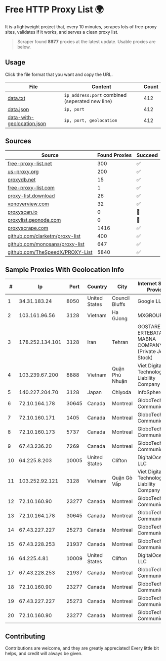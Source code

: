
# Free HTTP Proxy List 🌍

It is a lightweight project that, every 10 minutes, scrapes lots of free-proxy sites, validates if it works, and serves a clean proxy list.


> Scraper found **8877** proxies at the latest update. Usable proxies are below.

## Usage

Click the file format that you want and copy the URL.


|File|Content|Count|
|----|-------|-----|
|[data.txt](https://raw.githubusercontent.com/themiralay/Proxy-List-World/master/data.txt)|`ip_address:port` combined (seperated new line)|412|
|[data.json](https://raw.githubusercontent.com/themiralay/Proxy-List-World/master/data.json)|`ip, port`|412|
|[data-with-geolocation.json](https://raw.githubusercontent.com/themiralay/Proxy-List-World/master/data-with-geolocation.json)|`ip, port, geolocation`|412|

## Sources

|Source|Found Proxies|Succeed|
|------|-------------|-------|
|[free-proxy-list.net](https://free-proxy-list.net)|300|✅|
|[us-proxy.org](https://www.us-proxy.org)|200|✅|
|[proxydb.net](http://proxydb.net)|15|✅|
|[free-proxy-list.com](https://free-proxy-list.com/?page=&port=&type%5B%5D=http&type%5B%5D=https&up_time=0&search=Search)|1|✅|
|[proxy-list.download](https://www.proxy-list.download/HTTP)|26|✅|
|[vpnoverview.com](https://vpnoverview.com/privacy/anonymous-browsing/free-proxy-servers)|32|✅|
|[proxyscan.io](https://www.proxyscan.io)|0|🚫|
|[proxylist.geonode.com](https://proxylist.geonode.com/api/proxy-list?limit=300&page=1&sort_by=lastChecked&sort_type=desc&protocols=http,https)|0|🚫|
|[proxyscrape.com](https://api.proxyscrape.com/v2/?request=displayproxies&protocol=http&timeout=10000&country=all&ssl=all&anonymity=all)|1416|✅|
|[github.com/clarketm/proxy-list](https://raw.githubusercontent.com/clarketm/proxy-list/master/proxy-list-raw.txt)|400|✅|
|[github.com/monosans/proxy-list](https://raw.githubusercontent.com/monosans/proxy-list/main/proxies/http.txt)|647|✅|
|[github.com/TheSpeedX/PROXY-List](https://raw.githubusercontent.com/TheSpeedX/PROXY-List/master/http.txt)|5840|✅|


## Sample Proxies With Geolocation Info

|#|Ip|Port|Country|City|Internet Service Provider|
|-|--|----|-------|----|-------------------------|
|1|34.31.183.24|8050|United States|Council Bluffs|Google LLC|
|2|103.161.96.56|3128|Vietnam|Ha GJong|MXGROUP|
|3|178.252.134.101|3128|Iran|Tehran|GOSTARESH-E-ERTEBATAT-E MABNA COMPANY (Private Joint Stock)|
|4|103.239.67.200|8888|Vietnam|Quận Phú Nhuận|Viet Digital Technology Liability Company|
|5|140.227.204.70|3128|Japan|Chiyoda|InfoSphere|
|6|72.10.164.178|30645|Canada|Montreal|GloboTech Communications|
|7|72.10.160.171|1405|Canada|Montreal|GloboTech Communications|
|8|72.10.160.173|5737|Canada|Montreal|GloboTech Communications|
|9|67.43.236.20|7269|Canada|Montreal|GloboTech Communications|
|10|64.225.8.203|10005|United States|Clifton|DigitalOcean, LLC|
|11|103.252.92.121|3128|Vietnam|Quận Gò Vấp|Viet Digital Technology Liability Company|
|12|72.10.160.90|23277|Canada|Montreal|GloboTech Communications|
|13|72.10.164.178|30645|Canada|Montreal|GloboTech Communications|
|14|67.43.227.227|25273|Canada|Montreal|GloboTech Communications|
|15|67.43.228.253|21937|Canada|Montreal|GloboTech Communications|
|16|64.225.4.81|10009|United States|Clifton|DigitalOcean, LLC|
|17|67.43.228.253|21937|Canada|Montreal|GloboTech Communications|
|18|72.10.160.90|23277|Canada|Montreal|GloboTech Communications|
|19|67.43.227.227|25273|Canada|Montreal|GloboTech Communications|
|20|72.10.160.90|23277|Canada|Montreal|GloboTech Communications|



## Contributing

Contributions are welcome, and they are greatly appreciated! Every
little bit helps, and credit will always be given.

